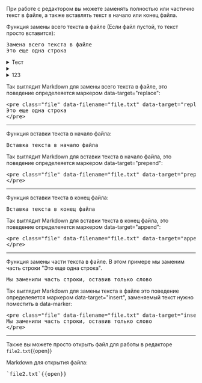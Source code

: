 При работе с редактором вы можете заменять полностью или частично текст в файле, а также вставлять текст в начало или конец файла.

Функция замены всего текста в файле (Если файл пустой, то текст просто вставится):

<pre class="file" data-filename="file.txt" data-target="replace">Замена всего текста в файле
Это еще одна строка
</pre>


<details>
<summary>Тест</summary>

* *италик*
* **жирный**
* ***жирный италик***

</details>

<details>
<summary></summary>
* *италик*
* **жирный**
* ***жирный италик***
</details>

<details>
<summary>123</summary>
* Так выглядит Markdown для замены всего текста в файле, это поведение определеяется маркером data-target="replace":
* Функция вставки текста в начало файла:
* &#x3C;pre class=&#x22;file&#x22; data-filename=&#x22;file.txt&#x22; data-target=&#x22;append&#x22;&#x3E;Вставка текста в конец файла &#x3C;/pre&#x3E;
</details>


Так выглядит Markdown для замены всего текста в файле, это поведение определеяется маркером data-target="replace":

<pre>
&#x3C;pre class=&#x22;file&#x22; data-filename=&#x22;file.txt&#x22; data-target=&#x22;replace&#x22;&#x3E;Замена всего текста в файле
Это еще одна строка
&#x3C;/pre&#x3E;
</pre>
***
Функция вставки текста в начало файла:

<pre class="file" data-filename="file.txt" data-target="prepend">Вставка текста в начало файла
</pre>


Так выглядит Markdown для вставки текста в начало файла, это поведение определеяется маркером data-target="prepend":

<pre>
&#x3C;pre class=&#x22;file&#x22; data-filename=&#x22;file.txt&#x22; data-target=&#x22;prepend&#x22;&#x3E;Вставка текста в начало файла
&#x3C;/pre&#x3E;
</pre>
***
Функция вставки текста в конец файла:

<pre class="file" data-filename="file.txt" data-target="append">Вставка текста в конец файла
</pre>


Так выглядит Markdown для вставки текста в конец файла, это поведение определеяется маркером data-target="append":

<pre>
&#x3C;pre class=&#x22;file&#x22; data-filename=&#x22;file.txt&#x22; data-target=&#x22;append&#x22;&#x3E;Вставка текста в конец файла
&#x3C;/pre&#x3E;
</pre>
***
Функция замены части текста в файле. В этом примере мы заменим часть строки "Это еще одна строка".

<pre class="file" data-filename="file.txt" data-target="insert" data-marker="Это еще одна">
Мы заменили часть строки, оставив только слово 
</pre>


Так выглядит Markdown для замены текста в файле это поведение определеяется маркером data-target="insert", заменяемый текст нужно поместить в data-marker:

<pre>
&#x3C;pre class=&#x22;file&#x22; data-filename=&#x22;file.txt&#x22; data-target=&#x22;insert&#x22; data-marker=&#x22;Это еще одна&#x22;&#x3E;
Мы заменили часть строки, оставив только слово 
&#x3C;/pre&#x3E;
</pre>
***
Также вы можете просто открыть файл для работы в редакторе
`file2.txt`{{open}}


Markdown для открытия файла:
<pre>`file2.txt`{{open}}</pre>

